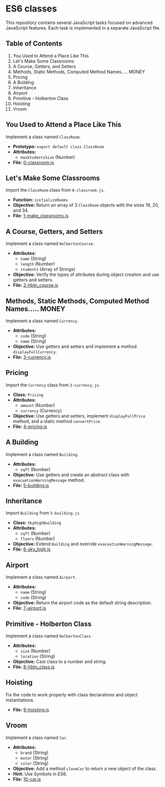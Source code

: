 # ES6 classes

This repository contains several JavaScript tasks focused on advanced JavaScript features. Each task is implemented in a separate JavaScript file.

## Table of Contents

1. You Used to Attend a Place Like This
2. Let's Make Some Classrooms
3. A Course, Getters, and Setters
4. Methods, Static Methods, Computed Method Names..... MONEY
5. Pricing
6. A Building
7. Inheritance
8. Airport
9. Primitive - Holberton Class
10. Hoisting
11. Vroom

## You Used to Attend a Place Like This

Implement a class named `ClassRoom`.

- **Prototype:** `export default class ClassRoom`
- **Attributes:**
  - `maxStudentsSize` (Number)
- **File:** [0-classroom.js](0-classroom.js)

## Let's Make Some Classrooms

Import the `ClassRoom` class from `0-classroom.js`.

- **Function:** `initializeRooms`
- **Objective:** Return an array of 3 `ClassRoom` objects with the sizes 19, 20, and 34.
- **File:** [1-make_classrooms.js](1-make_classrooms.js)

## A Course, Getters, and Setters

Implement a class named `HolbertonCourse`.

- **Attributes:**
  - `name` (String)
  - `length` (Number)
  - `students` (Array of Strings)
- **Objective:** Verify the types of attributes during object creation and use getters and setters.
- **File:** [2-hbtn_course.js](2-hbtn_course.js)

## Methods, Static Methods, Computed Method Names..... MONEY

Implement a class named `Currency`.

- **Attributes:**
  - `code` (String)
  - `name` (String)
- **Objective:** Use getters and setters and implement a method `displayFullCurrency`.
- **File:** [3-currency.js](3-currency.js)

## Pricing

Import the `Currency` class from `3-currency.js`.

- **Class:** `Pricing`
- **Attributes:**
  - `amount` (Number)
  - `currency` (Currency)
- **Objective:** Use getters and setters, implement `displayFullPrice` method, and a static method `convertPrice`.
- **File:** [4-pricing.js](4-pricing.js)

## A Building

Implement a class named `Building`.

- **Attributes:**
  - `sqft` (Number)
- **Objective:** Use getters and create an abstract class with `evacuationWarningMessage` method.
- **File:** [5-building.js](5-building.js)

## Inheritance

Import `Building` from `5-building.js`.

- **Class:** `SkyHighBuilding`
- **Attributes:**
  - `sqft` (Number)
  - `floors` (Number)
- **Objective:** Extend `Building` and override `evacuationWarningMessage`.
- **File:** [6-sky_high.js](6-sky_high.js)

## Airport

Implement a class named `Airport`.

- **Attributes:**
  - `name` (String)
  - `code` (String)
- **Objective:** Return the airport code as the default string description.
- **File:** [7-airport.js](7-airport.js)

## Primitive - Holberton Class

Implement a class named `HolbertonClass`.

- **Attributes:**
  - `size` (Number)
  - `location` (String)
- **Objective:** Cast class to a number and string.
- **File:** [8-hbtn_class.js](8-hbtn_class.js)

## Hoisting

Fix the code to work properly with class declarations and object instantiations.

- **File:** [9-hoisting.js](9-hoisting.js)

## Vroom

Implement a class named `Car`.

- **Attributes:**
  - `brand` (String)
  - `motor` (String)
  - `color` (String)
- **Objective:** Add a method `cloneCar` to return a new object of the class.
- **Hint:** Use Symbols in ES6.
- **File:** [10-car.js](10-car.js)
